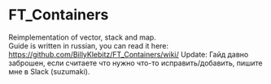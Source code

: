 # FT_Containers
Reimplementation of vector, stack and map.<br />
Guide is written in russian, you can read it here: https://github.com/BillyKlebitz/FT_Containers/wiki/
Update: Гайд давно заброшен, если считаете что нужно что-то исправить/добавить, пишите мне в Slack (suzumaki).
